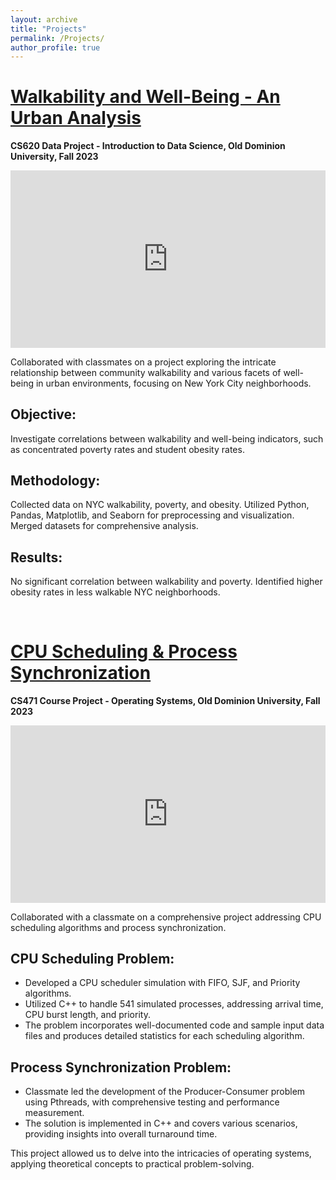 ```yaml
---
layout: archive
title: "Projects"
permalink: /Projects/
author_profile: true
---
```


# [Walkability and Well-Being - An Urban Analysis](https://github.com/ethanlanders/Walkability-And-Well-Being-Analysis-CS620-Data-Project)
**CS620 Data Project - Introduction to Data Science, Old Dominion University, Fall 2023**
<div style="position: relative; padding-bottom: 56.25%; height: 0; overflow: hidden;">
  <iframe 
    width="640" 
    height="360" 
    src="https://drive.google.com/file/d/1NrQnWZzLYEATfT2dzGNkGOCA78kkiAy4/view?usp=sharing" 
    frameborder="0" 
    allowfullscreen
    style="position: absolute; top: 0; left: 0; width: 100%; height: 100%;"
  ></iframe>
</div>

Collaborated with classmates on a project exploring the intricate relationship between community walkability and various facets of well-being in urban environments, focusing on New York City neighborhoods.

## **Objective:**
Investigate correlations between walkability and well-being indicators, such as concentrated poverty rates and student obesity rates.

## **Methodology:**
Collected data on NYC walkability, poverty, and obesity. Utilized Python, Pandas, Matplotlib, and Seaborn for preprocessing and visualization. Merged datasets for comprehensive analysis.

## **Results:**
No significant correlation between walkability and poverty. Identified higher obesity rates in less walkable NYC neighborhoods.

<br>

# [CPU Scheduling & Process Synchronization](https://github.com/ethanlanders/CPUScheduling-ProcessSynchronization-CS471Project)
**CS471 Course Project - Operating Systems, Old Dominion University, Fall 2023**
<div style="position: relative; padding-bottom: 56.25%; height: 0; overflow: hidden;">
  <iframe 
    width="640" 
    height="360" 
    src="https://drive.google.com/file/d/1uLYYMdHlaDcK1wERheH18UssXA11SOsR/view?usp=drive_link" 
    frameborder="0" 
    allowfullscreen
    style="position: absolute; top: 0; left: 0; width: 100%; height: 100%;"
  ></iframe>
</div>

Collaborated with a classmate on a comprehensive project addressing CPU scheduling algorithms and process synchronization.

## CPU Scheduling Problem:
* Developed a CPU scheduler simulation with FIFO, SJF, and Priority algorithms.
* Utilized C++ to handle 541 simulated processes, addressing arrival time, CPU burst length, and priority.
* The problem incorporates well-documented code and sample input data files and produces detailed statistics for each scheduling algorithm.

## Process Synchronization Problem:
* Classmate led the development of the Producer-Consumer problem using Pthreads, with comprehensive testing and performance measurement.
* The solution is implemented in C++ and covers various scenarios, providing insights into overall turnaround time.

This project allowed us to delve into the intricacies of operating systems, applying theoretical concepts to practical problem-solving.
